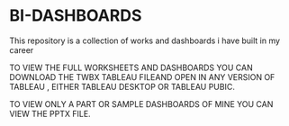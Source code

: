 # BI-DASHBOARDS
This repository is a collection of works and dashboards i have built in my career

 TO VIEW THE FULL WORKSHEETS AND DASHBOARDS YOU CAN DOWNLOAD THE TWBX TABLEAU FILEAND OPEN IN ANY VERSION OF TABLEAU , EITHER TABLEAU DESKTOP OR TABLEAU PUBIC.

 
 TO VIEW ONLY A PART OR SAMPLE DASHBOARDS OF MINE YOU CAN VIEW THE PPTX FILE.
